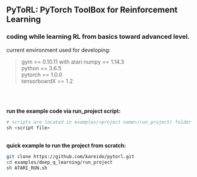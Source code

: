 ## PyToRL: PyTorch ToolBox for Reinforcement Learning

### coding while learning RL from basics toward advanced level.  
  
  
  
current environment used for developing: 
> gym == 0.10.11 with atari 
> numpy == 1.14.3  
> python == 3.6.5  
> pytorch == 1.0.0  
> tensorboardX == 1.2  

&nbsp;  
&nbsp;  

**run the example code via run_project script:**
```bash
# scripts are located in examples/<project name>/run_project/ folder
sh <script file> 
```
&nbsp;
&nbsp;    
**quick example to run the project from scratch:**
```bash
git clone https://github.com/kareido/pytorl.git
cd examples/deep_q_learning/run_project
sh ATARI_RUN.sh
```